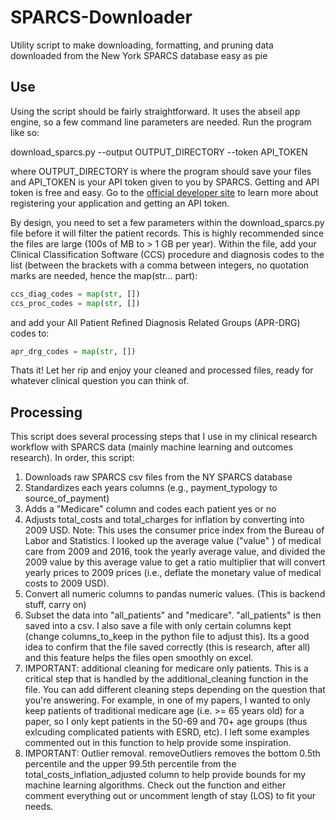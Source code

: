 # SPARCS-Downloader
Utility script to make downloading, formatting, and pruning data downloaded from the New York SPARCS database easy as pie

## Use
Using the script should be fairly straightforward. It uses the abseil app engine, so a few command line parameters are needed. Run the program like so:

download_sparcs.py --output OUTPUT_DIRECTORY --token API_TOKEN

where OUTPUT_DIRECTORY is where the program should save your files and API_TOKEN is your API token given to you by SPARCS. Getting and API token is free and easy. Go to the [official developer site](https://dev.socrata.com/docs/app-tokens.html) to learn more about registering your application and getting an API token.

By design, you need to set a few parameters within the download_sparcs.py file before it will filter the patient records. This is highly recommended since the files are large (100s of MB to > 1 GB per year). Within the file, add your Clinical Classification Software (CCS) procedure and diagnosis codes to the list (between the brackets with a comma between integers, no quotation marks are needed, hence the map(str... part):

```python
ccs_diag_codes = map(str, [])
ccs_proc_codes = map(str, [])
```
and add your All Patient Refined Diagnosis Related Groups (APR-DRG) codes to:

```python
apr_drg_codes = map(str, [])
```
Thats it! Let her rip and enjoy your cleaned and processed files, ready for whatever clinical question you can think of. 


## Processing
This script does several processing steps that I use in my clinical research workflow with SPARCS data (mainly machine learning and outcomes research). In order, this script:

1. Downloads raw SPARCS csv files from the NY SPARCS database
2. Standardizes each years columns (e.g., payment_typology to source_of_payment)
3. Adds a "Medicare" column and codes each patient yes or no
4. Adjusts total_costs and total_charges for inflation by converting into 2009 USD. Note: This uses the consumer price index from the Bureau of Labor and Statistics. I looked up the average value ("value" ) of medical care from 2009 and 2016, took the yearly average value, and divided the 2009 value by this average value to get a ratio multiplier that will convert yearly prices to 2009 prices (i.e., deflate the monetary value of medical costs to 2009 USD). 
5. Convert all numeric columns to pandas numeric values. (This is backend stuff, carry on)
6. Subset the data into "all_patients" and "medicare". "all_patients" is then saved into a csv. I also save a file with only certain columns kept (change columns_to_keep in the python file to adjust this). Its a good idea to confirm that the file saved correctly (this is research, after all) and this feature helps the files open smoothly on excel.
7. IMPORTANT: additional cleaning for medicare only patients. This is a critical step that is handled by the additional_cleaning function in the file. You can add different cleaning steps depending on the question that you're answering. For example, in one of my papers, I wanted to only keep patients of traditional medicare age (i.e. >= 65 years old) for a paper, so I only kept patients in the 50-69 and 70+ age groups (thus exlcuding complicated patients with ESRD, etc). I left some examples commented out in this function to help provide some inspiration. 
8. IMPORTANT: Outlier removal. removeOutliers removes the bottom 0.5th percentile and the upper 99.5th percentile from the total_costs_inflation_adjusted column to help provide bounds for my machine learning algorithms. Check out the function and either comment everything out or uncomment length of stay (LOS) to fit your needs. 
